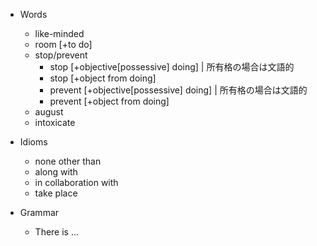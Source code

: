 - Words
  - like-minded
  - room [+to do]
  - stop/prevent
    - stop [+objective[possessive] doing] | 所有格の場合は文語的
    - stop [+object from doing]
    - prevent [+objective[possessive] doing] | 所有格の場合は文語的
    - prevent [+object from doing]
  - august
  - intoxicate

- Idioms
  - none other than
  - along with
  - in collaboration with
  - take place

- Grammar
  - There is ...
